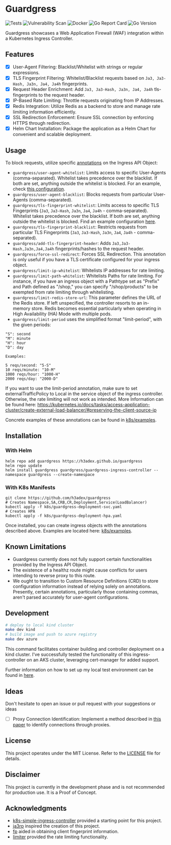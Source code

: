 # Guardgress
![Tests](https://github.com/h3adex/guardgress/actions/workflows/test-go-code.yaml/badge.svg)
![Vulnerability Scan](https://github.com/h3adex/guardgress/actions/workflows/vulnerability-scan.yaml/badge.svg)
![Docker](https://github.com/h3adex/guardgress/actions/workflows/publish-to-docker.yaml/badge.svg)
![Go Report Card](https://goreportcard.com/badge/github.com/h3adex/guardgress)
![Go Version](https://img.shields.io/badge/go-1.21.5-blue)

Guardgress showcases a Web Application Firewall (WAF) integration within 
a Kubernetes Ingress Controller.

## Features
- [x] User-Agent Filtering: Blacklist/Whitelist with strings or regular expressions.
- [x] TLS Fingerprint Filtering: Whitelist/Blacklist requests based on ``Ja3, Ja3-Hash, Ja3n, Ja4, Ja4h`` fingerprints.
- [x] Request Header Enrichment: Add ``Ja3, Ja3-Hash, Ja3n, Ja4, Ja4h`` tls-fingerprints to the request header.
- [x] IP-Based Rate Limiting: Throttle requests originating from IP Addresses.
- [x] Redis Integration: Utilize Redis as a backend to store and manage rate limiting information efficiently.
- [x] SSL Redirection Enforcement: Ensure SSL connection by enforcing HTTPS through redirection.
- [x] Helm Chart Installation: Package the application as a Helm Chart for convenient and scalable deployment.

## Usage
To block requests, utilize specific [annotations](pkg/annotations/annotations.go) on the Ingress API Object:

- `guardgress/user-agent-whitelist`: Limits access to specific User-Agents (comma-separated). Whitelist takes precedence over the blacklist. If both are set, anything outside the whitelist is blocked. For an example, check [this configuration](k8s/examples/ingress-ua-block-white-and-blacklist.yaml).
- `guardgress/user-agent-blacklist`: Blocks requests from particular User-Agents (comma-separated).
- `guardgress/tls-fingerprint-whitelist`: Limits access to specific TLS Fingerprints (`Ja3`, `Ja3-Hash`, `Ja3n`, `Ja4`, `Ja4h` - comma-separated). Whitelist takes precedence over the blacklist. If both are set, anything outside the whitelist is blocked. Find an example configuration [here](k8s/examples/ingress-tls-block-white-and-blacklist.yaml).
- `guardgress/tls-fingerprint-blacklist`: Restricts requests from particular TLS Fingerprints (`Ja3`, `Ja3-Hash`, `Ja3n`, `Ja4`, `Ja4h` - comma-separated).
- `guardgress/add-tls-fingerprint-header`: Adds `Ja3,Ja3-Hash,Ja3n,Ja4,Ja4h` fingerprints/hashes to the request header.
- `guardgress/force-ssl-redirect`: Forces SSL Redirection. This annotation is only useful if you have a TLS certificate configured for your ingress object.
- `guardgress/limit-ip-whitelist`: Whitelists IP addresses for rate limiting.
- `guardgress/limit-path-whitelist`: Whitelists Paths for rate limiting. For instance, if you have an ingress object with a Pathtype set as "Prefix" and Path defined as "/shop," you can specify "/shop/products" to be exempted from rate limiting through whitelisting.
- `guardgress/limit-redis-store-url`: This parameter defines the URL of the Redis store. If left unspecified, the controller resorts to an in-memory store. Redis becomes essential particularly when operating in High Availability (HA) Mode with multiple pods.
- `guardgress/limit-period` uses the simplified format "limit-period", with the given periods:
```text
"S": second 
"M": minute
"H": hour
"D": day

Examples:
    
5 reqs/second: "5-S"
10 reqs/minute: "10-M"
1000 reqs/hour: "1000-H"
2000 reqs/day: "2000-D"
```
If you want to use the limit-period annotation, make sure to set externalTrafficPolicy to Local in the service object of the ingress controller. 
Otherwise, the rate limiting will not work as intended. More Information can be found here: https://kubernetes.io/docs/tasks/access-application-cluster/create-external-load-balancer/#preserving-the-client-source-ip

Concrete examples of these annotations can be found in [k8s/examples](k8s/examples).

## Installation

### With Helm
```shell
helm repo add guardgress https://h3adex.github.io/guardgress
helm repo update
helm install guardgress guardgress/guardgress-ingress-controller --namespace guardgress --create-namespace
```

### With K8s Manifests
```shell
git clone https://github.com/h3adex/guardgress
# Creates Namespace,SA,CRB,CR,Deployment,Service(LoadBalancer)
kubectl apply -f k8s/guardgress-deployment-svc.yaml
# Creates HPA
kubectl apply -f k8s/guardgress-deployment-hpa.yaml
```

Once installed, you can create ingress objects with the annotations described above. Examples
are located here: [k8s/examples](k8s/examples).

## Known Limitations
- Guardgress currently does not fully support certain functionalities provided by the Ingress API Object.
- The existence of a healthz route might cause conflicts for users intending to reverse proxy to this route.
- We ought to transition to Custom Resource Definitions (CRD) to store configuration information instead of relying solely on annotations. Presently, certain annotations, particularly those containing commas, aren't parsed accurately for user-agent configurations.

## Development
```sh
# deploy to local kind cluster
make dev kind
# build image and push to azure registry
make dev azure
```
This command facilitates container building and controller deployment on a kind cluster.
I've successfully tested the functionality of this ingress-controller on an AKS cluster,
leveraging cert-manager for added support.

Further information on how to set up my local test environment 
can be found in [here](build/README.md).

## Ideas
Don't hesitate to open an issue or pull request with your suggestions or ideas
- [ ] Proxy Connection Identification: Implement a method described in [this paper](https://dl.acm.org/doi/abs/10.1007/978-3-031-21280-2_18) to identify connections through proxies.

## License
This project operates under the MIT License. Refer to the [LICENSE](LICENSE) file for details.

## Disclaimer
This project is currently in the development phase and is not recommended for production use. 
It is a Proof of Concept.

## Acknowledgments
- [k8s-simple-ingress-controller](https://github.com/calebdoxsey/kubernetes-simple-ingress-controller) provided a starting point for this project.
- [ja3rp](https://github.com/sleeyax/ja3rp) inspired the creation of this project.
- [fp](https://github.com/gospider007/fp) aided in obtaining client fingerprint information.
- [limiter](https://github.com/ulule/limiter/) provided the rate limiting functionality.